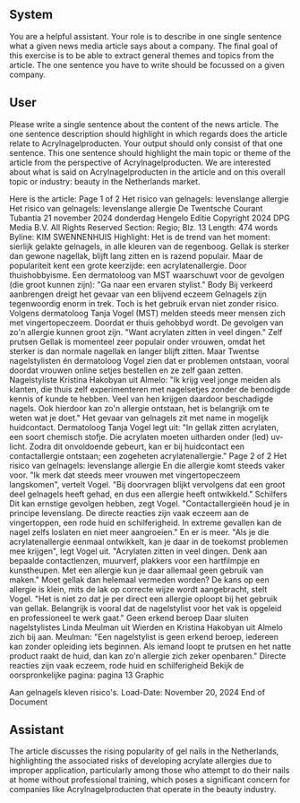 ## System

You are a helpful assistant. Your role is to describe in one single sentence what a given news media article says about a company. The final goal of this exercise is to be able to extract general themes and topics from the article. The one sentence you have to write should be focussed on a given company.

## User


Please write a single sentence about the content of the news article. The one sentence description should highlight in which regards does the article relate to Acrylnagelproducten. Your output should only consist of that one sentence.
This one sentence should highlight the main topic or theme of the article from the perspective of Acrylnagelproducten. We are interested about what is said on Acrylnagelproducten in the article and on this overall topic or industry: beauty in the Netherlands market.

Here is the article: Page 1 of 2
Het risico van gelnagels: levenslange allergie
Het risico van gelnagels: levenslange allergie
De Twentsche Courant Tubantia
21 november 2024 donderdag
Hengelo Editie
Copyright 2024 DPG Media B.V. All Rights Reserved
Section: Regio; Blz. 13
Length: 474 words
Byline: KIM SWENNENHUIS
Highlight: Het is de trend van het moment: sierlijk gelakte gelnagels, in alle kleuren van de regenboog. Gellak is 
sterker dan gewone nagellak, blijft lang zitten en is razend populair. Maar de populariteit kent een grote keerzijde: 
een acrylatenallergie. Door thuishobbyisme. Een dermatoloog van MST waarschuwt voor de gevolgen (die groot 
kunnen zijn): "Ga naar een ervaren stylist."
Body
Bij verkeerd aanbrengen dreigt het gevaar van een blijvend eczeem
Gelnagels zijn tegenwoordig enorm in trek. Toch is het gebruik ervan niet zonder risico. Volgens dermatoloog Tanja 
Vogel (MST) melden steeds meer mensen zich met vingertopeczeem. Doordat er thuis gehobbyd wordt. De 
gevolgen van zo'n allergie kunnen groot zijn. "Want acrylaten zitten in veel dingen."
Zelf prutsen
Gellak is momenteel zeer populair onder vrouwen, omdat het sterker is dan normale nagellak en langer blijft zitten. 
Maar Twentse nagelstylisten én dermatoloog Vogel zien dat er problemen ontstaan, vooral doordat vrouwen 
online setjes bestellen en ze zelf gaan zetten.
Nagelstyliste Kristina Hakobyan uit Almelo: "Ik krijg veel jonge meiden als klanten, die thuis zelf experimenteren 
met nagelsetjes zonder de benodigde kennis of kunde te hebben. Veel van hen krijgen daardoor beschadigde 
nagels. Ook hierdoor kan zo'n allergie ontstaan, het is belangrijk om te weten wat je doet."
Het gevaar van gelnagels zit met name in mogelijk huidcontact. Dermatoloog Tanja Vogel legt uit: "In gellak zitten 
acrylaten, een soort chemisch stofje. Die acrylaten moeten uitharden onder (led) uv-licht. Zodra dit onvoldoende 
gebeurt, kan er bij huidcontact een contactallergie ontstaan; een zogeheten acrylatenallergie."
Page 2 of 2
Het risico van gelnagels: levenslange allergie
En die allergie komt steeds vaker voor. "Ik merk dat steeds meer vrouwen met vingertopeczeem langskomen", 
vertelt Vogel. "Bij doorvragen blijkt vervolgens dat een groot deel gelnagels heeft gehad, en dus een allergie heeft 
ontwikkeld."
Schilfers
Dit kan ernstige gevolgen hebben, zegt Vogel. "Contactallergieën houd je in principe levenslang. De directe 
reacties zijn vaak eczeem aan de vingertoppen, een rode huid en schilferigheid. In extreme gevallen kan de nagel 
zelfs loslaten en niet meer aangroeien." En er is meer. "Als je die acrylatenallergie eenmaal ontwikkelt, kan je daar 
in de toekomst problemen mee krijgen", legt Vogel uit. "Acrylaten zitten in veel dingen. Denk aan bepaalde 
contactlenzen, muurverf, plakkers voor een hartfilmpje en kunstheupen. Met een allergie kun je daar allemaal geen 
gebruik van maken."
Moet gellak dan helemaal vermeden worden? De kans op een allergie is klein, mits de lak op correcte wijze wordt 
aangebracht, stelt Vogel. "Het is niet zo dat je per direct een allergie oploopt bij het gebruik van gellak. Belangrijk is 
vooral dat de nagelstylist voor het vak is opgeleid en professioneel te werk gaat."
Geen erkend beroep
Daar sluiten nagelstylistes Linda Meulman uit Wierden en Kristina Hakobyan uit Almelo zich bij aan. Meulman: 
"Een nagelstylist is geen erkend beroep, iedereen kan zonder opleiding iets beginnen. Als iemand loopt te prutsen 
en het natte product raakt de huid, dan kan zo'n allergie zich zeker openbaren."
Directe reacties zijn vaak eczeem, rode huid en schilferigheid
Bekijk de oorspronkelijke pagina: pagina 13
Graphic
 
Aan gelnagels kleven risico's.
Load-Date: November 20, 2024
End of Document
            

## Assistant

The article discusses the rising popularity of gel nails in the Netherlands, highlighting the associated risks of developing acrylate allergies due to improper application, particularly among those who attempt to do their nails at home without professional training, which poses a significant concern for companies like Acrylnagelproducten that operate in the beauty industry.

